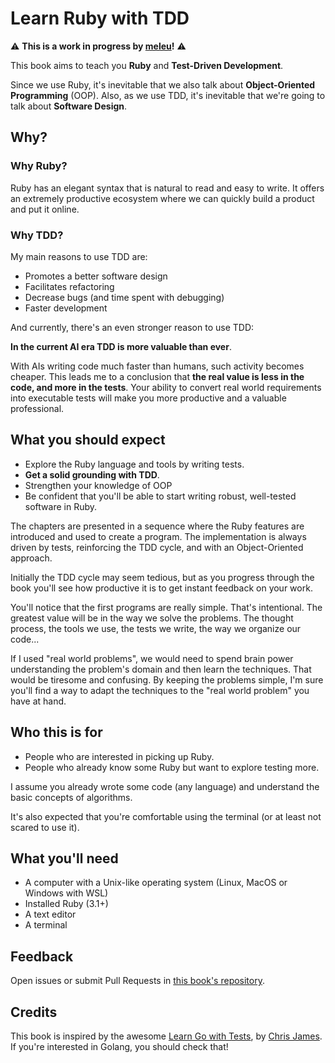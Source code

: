 # Learn Ruby with TDD

⚠ **This is a work in progress by [meleu](https://github.com/meleu)!** ⚠

This book aims to teach you **Ruby** and **Test-Driven Development**.

Since we use Ruby, it's inevitable that we also talk about **Object-Oriented Programming** (OOP). Also, as we use TDD, it's inevitable that we're going to talk about **Software Design**.

## Why?

### Why Ruby?

Ruby has an elegant syntax that is natural to read and easy to write. It offers an extremely productive ecosystem where we can quickly build a product and put it online.

### Why TDD?

My main reasons to use TDD are:

- Promotes a better software design
- Facilitates refactoring
- Decrease bugs (and time spent with debugging)
- Faster development

And currently, there's an even stronger reason to use TDD:

**In the current AI era TDD is more valuable than ever**.

With AIs writing code much faster than humans, such activity becomes cheaper. This leads me to a conclusion that **the real value is less in the code, and more in the tests**. Your ability to convert real world requirements into executable tests will make you more productive and a valuable professional.

## What you should expect

- Explore the Ruby language and tools by writing tests.
- **Get a solid grounding with TDD**.
- Strengthen your knowledge of OOP
- Be confident that you'll be able to start writing robust, well-tested software in Ruby.

The chapters are presented in a sequence where the Ruby features are introduced and used to create a program. The implementation is always driven by tests, reinforcing the TDD cycle, and with an Object-Oriented approach.

Initially the TDD cycle may seem tedious, but as you progress through the book you'll see how productive it is to get instant feedback on your work.

You'll notice that the first programs are really simple. That's intentional. The greatest value will be in the way we solve the problems. The thought process, the tools we use, the tests we write, the way we organize our code...

If I used "real world problems", we would need to spend brain power understanding the problem's domain and then learn the techniques. That would be tiresome and confusing. By keeping the problems simple, I'm sure you'll find a way to adapt the techniques to the "real world problem" you have at hand.

## Who this is for

- People who are interested in picking up Ruby.
- People who already know some Ruby but want to explore testing more.

I assume you already wrote some code (any language) and understand the basic concepts of algorithms.

It's also expected that you're comfortable using the terminal (or at least not scared to use it).

## What you'll need

- A computer with a Unix-like operating system (Linux, MacOS or Windows with WSL)
- Installed Ruby (3.1+)
- A text editor
- A terminal

## Feedback

Open issues or submit Pull Requests in [this book's repository](https://github.com/meleu/tdd-ruby).

## Credits

This book is inspired by the awesome [Learn Go with Tests](https://quii.gitbook.io/), by [Chris James](https://quii.dev/). If you're interested in Golang, you should check that!
